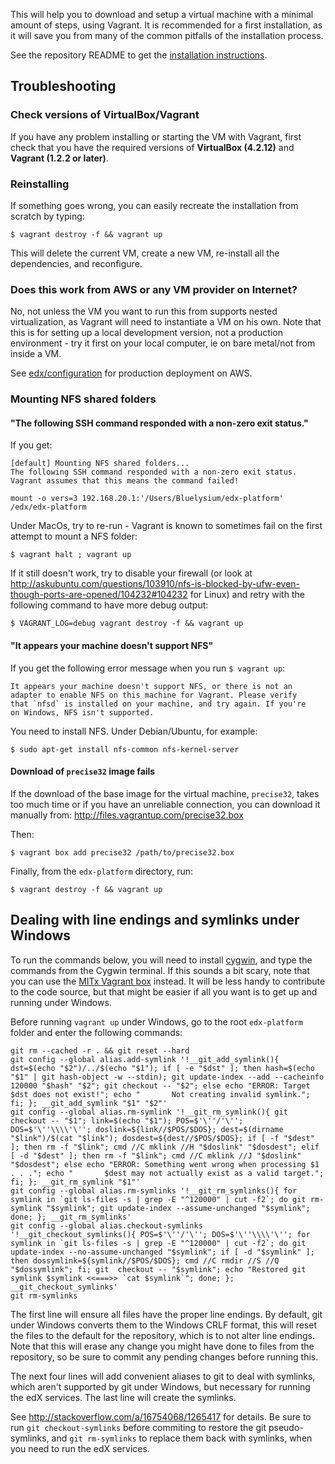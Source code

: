 This will help you to download and setup a virtual machine 
with a minimal amount of steps, using Vagrant. It is recommended for a first 
installation, as it will save you from many of the common pitfalls of the
installation process.

See the repository README to get the [installation instructions](https://github.com/edx/edx-platform#installation---the-first-time).

Troubleshooting
---------------

### Check versions of VirtualBox/Vagrant

If you have any problem installing or starting the VM with Vagrant, first check that you have the required versions of **VirtualBox (4.2.12)** and **Vagrant (1.2.2 or later)**.

### Reinstalling

If something goes wrong, you can easily recreate the installation from scratch by 
typing:

```
$ vagrant destroy -f && vagrant up
```

This will delete the current VM, create a new VM, re-install all the dependencies,
and reconfigure.

### Does this work from AWS or any VM provider on Internet?

No, not unless the VM you want to run this from supports nested virtualization, as Vagrant will need to instantiate a VM on his own. Note that this is for setting up a local development version, not a production
environment - try it first on your local computer, ie on bare metal/not from inside a VM.

See [edx/configuration](https://github.com/edx/configuration) for production deployment on AWS.

### Mounting NFS shared folders

#### "The following SSH command responded with a non-zero exit status."

If you get:

```
[default] Mounting NFS shared folders...
The following SSH command responded with a non-zero exit status.
Vagrant assumes that this means the command failed!

mount -o vers=3 192.168.20.1:'/Users/Bluelysium/edx-platform' /edx/edx-platform
```

Under MacOs, try to re-run - Vagrant is known to sometimes fail on the first attempt to mount a NFS folder: 

```
$ vagrant halt ; vagrant up
```

If it still doesn't work, try to disable your firewall (or look at http://askubuntu.com/questions/103910/nfs-is-blocked-by-ufw-even-though-ports-are-opened/104232#104232 for Linux) and retry with the following command to have more debug output:

```
$ VAGRANT_LOG=debug vagrant destroy -f && vagrant up
```

#### "It appears your machine doesn't support NFS"

If you get the following error message when you run `$ vagrant up`:

```
It appears your machine doesn't support NFS, or there is not an
adapter to enable NFS on this machine for Vagrant. Please verify
that `nfsd` is installed on your machine, and try again. If you're
on Windows, NFS isn't supported.
```

You need to install NFS. Under Debian/Ubuntu, for example:

```
$ sudo apt-get install nfs-common nfs-kernel-server
```

#### Download of `precise32` image fails

If the download of the base image for the virtual machine, `precise32`, takes too much time or if you have an unreliable connection, you can download it manually from: http://files.vagrantup.com/precise32.box

Then:

```
$ vagrant box add precise32 /path/to/precise32.box
```

Finally, from the `edx-platform` directory, run:

```
$ vagrant destroy -f && vagrant up
```

Dealing with line endings and symlinks under Windows
----------------------------------------------------

To run the commands below, you will need to install [cygwin](http://cygwin.com/install.html), and type the commands from the Cygwin terminal. If this sounds a bit scary, note that you can use the [MITx Vagrant box](https://people.csail.mit.edu/ichuang/edx/) instead. It will be less handy to contribute to the code source, but that might be easier if all you want is to get up and running under Windows.

Before running `vagrant up` under Windows, go to the root `edx-platform` folder 
and enter the following commands:

```
git rm --cached -r . && git reset --hard
git config --global alias.add-symlink '!__git_add_symlink(){ dst=$(echo "$2")/../$(echo "$1"); if [ -e "$dst" ]; then hash=$(echo "$1" | git hash-object -w --stdin); git update-index --add --cacheinfo 120000 "$hash" "$2"; git checkout -- "$2"; else echo "ERROR: Target $dst does not exist!"; echo "       Not creating invalid symlink."; fi; }; __git_add_symlink "$1" "$2"'
git config --global alias.rm-symlink '!__git_rm_symlink(){ git checkout -- "$1"; link=$(echo "$1"); POS=$'\''/'\''; DOS=$'\''\\\\'\''; doslink=${link//$POS/$DOS}; dest=$(dirname "$link")/$(cat "$link"); dosdest=${dest//$POS/$DOS}; if [ -f "$dest" ]; then rm -f "$link"; cmd //C mklink //H "$doslink" "$dosdest"; elif [ -d "$dest" ]; then rm -f "$link"; cmd //C mklink //J "$doslink" "$dosdest"; else echo "ERROR: Something went wrong when processing $1 . . ."; echo "       $dest may not actually exist as a valid target."; fi; }; __git_rm_symlink "$1"'
git config --global alias.rm-symlinks '!__git_rm_symlinks(){ for symlink in `git ls-files -s | grep -E "^120000" | cut -f2`; do git rm-symlink "$symlink"; git update-index --assume-unchanged "$symlink"; done; }; __git_rm_symlinks'
git config --global alias.checkout-symlinks '!__git_checkout_symlinks(){ POS=$'\''/'\''; DOS=$'\''\\\\'\''; for symlink in `git ls-files -s | grep -E "^120000" | cut -f2`; do git update-index --no-assume-unchanged "$symlink"; if [ -d "$symlink" ]; then dossymlink=${symlink//$POS/$DOS}; cmd //C rmdir //S //Q "$dossymlink"; fi; git  checkout -- "$symlink"; echo "Restored git symlink $symlink <<===>> `cat $symlink`"; done; }; __git_checkout_symlinks'
git rm-symlinks
```

The first line will ensure all files have the proper line endings. By default, 
git under Windows converts them to the Windows CRLF format, this will reset the 
files to the default for the repository, which is to not alter line endings.
Note that this will erase any change you might have done to files from the
repository, so be sure to commit any pending changes before running this.

The next four lines will add convenient aliases to git to deal with symlinks,
which aren't supported by git under Windows, but necessary for running the edX
services. The last line will create the symlinks.

See http://stackoverflow.com/a/16754068/1265417 for details. Be sure to run 
`git checkout-symlinks` before commiting to restore the git pseudo-symlinks, 
and `git rm-symlinks` to replace them back with symlinks, when you need to run 
the edX services.